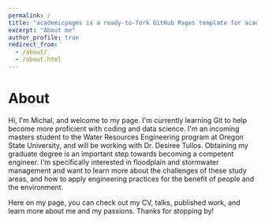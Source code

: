 ```yaml
---
permalink: /
title: "academicpages is a ready-to-fork GitHub Pages template for academic personal websites"
excerpt: "About me"
author_profile: true
redirect_from: 
  - /about/
  - /about.html
---
```



About
======
Hi, I'm Michal, and welcome to my page. I'm currently learning Git to help become more proficient with coding and data science. I'm an incoming masters student to the Water Resources Engineering program at Oregon State University, and will be working with Dr. Desiree Tullos. Obtaining my graduate degree is an important step towards becoming a competent engineer. I'm specifically interested in floodplain and stormwater management and want to learn more about the challenges of these study areas, and how to apply engineering practices for the benefit of people and the environment.

Here on my page, you can check out my CV, talks, published work, and learn more about me and my passions. Thanks for stopping by!
